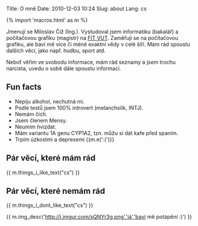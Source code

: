 Title: O mně
Date: 2010-12-03 10:24
Slug: about
Lang: cs

{% import 'macros.html' as m %}

Jmenuji se Miloslav Číž (Ing.). Vystudoval jsem informatiku (bakalář) a počítačovou grafiku (magistr) na [FIT VUT](http://www.fit.vutbr.cz/).
Zaměřuji se na počítačovou grafiku, ale baví mě více či méně exaktní vědy v celé šíři. Mám
rád spoustu dalších věcí, jako např. hudbu, sport atd.

Neboť věřím ve svobodu informace, mám rád seznamy a jsem trochu narcista, uvedu o sobě dále
spoustu informací.

## Fun facts

- Nepiju alkohol, nechutná mi.
- Podle testů jsem 100% introvert (melancholik, INTJ).
- Nemám čich.
- Jsem členem Mensy.
- Neumím hvízdat.
- Mám variantu 1A genu CYP1A2, tzn. můžu si dát kafe před spaním.
- Trpím úzkostmi a depresemi {{m.e(':(')}}

## Pár věcí, které mám rád

{{ m.things_i_like_text("cs") }}

## Pár věcí, které nemám rád

{{ m.things_i_dont_like_text("cs") }}

{{ m.img_desc('http://i.imgur.com/sQNYr3g.png','já','baví mě potápění :)') }}
